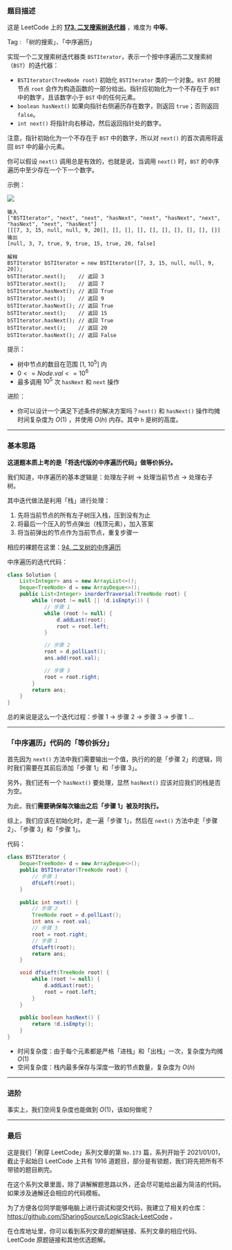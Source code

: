 ### 题目描述

这是 LeetCode 上的 **[173. 二叉搜索树迭代器](https://leetcode-cn.com/problems/binary-search-tree-iterator/solution/xiang-jie-ru-he-dui-die-dai-ban-de-zhong-4rxj/)** ，难度为 **中等**。

Tag : 「树的搜索」、「中序遍历」




实现一个二叉搜索树迭代器类 `BSTIterator`，表示一个按中序遍历二叉搜索树（`BST`）的迭代器：
* `BSTIterator(TreeNode root)` 初始化 `BSTIterator` 类的一个对象。`BST` 的根节点 `root` 会作为构造函数的一部分给出。指针应初始化为一个不存在于 `BST` 中的数字，且该数字小于 `BST` 中的任何元素。
* `boolean hasNext()` 如果向指针右侧遍历存在数字，则返回 `true`；否则返回 `false`。
* `int next()` 将指针向右移动，然后返回指针处的数字。

注意，指针初始化为一个不存在于 `BST` 中的数字，所以对 `next()` 的首次调用将返回 `BST` 中的最小元素。

你可以假设 `next()` 调用总是有效的，也就是说，当调用 `next()` 时，`BST` 的中序遍历中至少存在一个下一个数字。

示例：

![](https://assets.leetcode.com/uploads/2018/12/25/bst-tree.png)

```
输入
["BSTIterator", "next", "next", "hasNext", "next", "hasNext", "next", "hasNext", "next", "hasNext"]
[[[7, 3, 15, null, null, 9, 20]], [], [], [], [], [], [], [], [], []]
输出
[null, 3, 7, true, 9, true, 15, true, 20, false]

解释
BSTIterator bSTIterator = new BSTIterator([7, 3, 15, null, null, 9, 20]);
bSTIterator.next();    // 返回 3
bSTIterator.next();    // 返回 7
bSTIterator.hasNext(); // 返回 True
bSTIterator.next();    // 返回 9
bSTIterator.hasNext(); // 返回 True
bSTIterator.next();    // 返回 15
bSTIterator.hasNext(); // 返回 True
bSTIterator.next();    // 返回 20
bSTIterator.hasNext(); // 返回 False
```

提示：
* 树中节点的数目在范围 [1, $10^5$] 内
* $0 <= Node.val <= 10^6$
* 最多调用 $10^5$ 次 `hasNext` 和 `next` 操作


进阶：
* 你可以设计一个满足下述条件的解决方案吗？`next()` 和 `hasNext()` 操作均摊时间复杂度为 $O(1)$ ，并使用 $O(h)$ 内存。其中 `h` 是树的高度。

---

### 基本思路

**这道题本质上考的是「将迭代版的中序遍历代码」做等价拆分。**

我们知道，中序遍历的基本逻辑是：处理左子树 -> 处理当前节点 -> 处理右子树。

其中迭代做法是利用「栈」进行处理：

1. 先将当前节点的所有左子树压入栈，压到没有为止
2. 将最后一个压入的节点弹出（栈顶元素），加入答案
3. 将当前弹出的节点作为当前节点，重复步骤一

相应的裸题在这里：[94. 二叉树的中序遍历](https://leetcode-cn.com/problems/binary-tree-inorder-traversal/)

中序遍历的迭代代码：
```java
class Solution {
    List<Integer> ans = new ArrayList<>();
    Deque<TreeNode> d = new ArrayDeque<>();
    public List<Integer> inorderTraversal(TreeNode root) {
        while (root != null || !d.isEmpty()) {
            // 步骤 1
            while (root != null) {
                d.addLast(root);
                root = root.left;
            }

            // 步骤 2
            root = d.pollLast();
            ans.add(root.val);

            // 步骤 3
            root = root.right;
        }
        return ans;
    }
}
```

总的来说是这么一个迭代过程：步骤 1 -> 步骤 2 -> 步骤 3 -> 步骤 1 ...

***

### 「中序遍历」代码的「等价拆分」

首先因为 `next()` 方法中我们需要输出一个值，执行的的是「步骤 2」的逻辑，同时我们需要在其前后添加「步骤 1」和「步骤 3」。

另外，我们还有一个 `hasNext()` 要处理，显然 `hasNext()` 应该对应我们的栈是否为空。

为此，我们**需要确保每次输出之后「步骤 1」被及时执行。**

综上，我们应该在初始化时，走一遍「步骤 1」，然后在 `next()` 方法中走「步骤 2」、「步骤 3」和「步骤 1」。

代码：
```java []
class BSTIterator {
    Deque<TreeNode> d = new ArrayDeque<>();
    public BSTIterator(TreeNode root) {
        // 步骤 1
        dfsLeft(root);
    }
    
    public int next() {
        // 步骤 2
        TreeNode root = d.pollLast();
        int ans = root.val;
        // 步骤 3
        root = root.right;
        // 步骤 1
        dfsLeft(root);
        return ans;
    }

    void dfsLeft(TreeNode root) {
        while (root != null) {
            d.addLast(root);
            root = root.left;
        }
    }
    
    public boolean hasNext() {
        return !d.isEmpty();
    }
}
```
* 时间复杂度：由于每个元素都是严格「进栈」和「出栈」一次，复杂度为均摊 $O(1)$
* 空间复杂度：栈内最多保存与深度一致的节点数量，复杂度为 $O(h)$


***

### 进阶

事实上，我们空间复杂度也能做到 $O(1)$，该如何做呢？

---

### 最后

这是我们「刷穿 LeetCode」系列文章的第 `No.173` 篇，系列开始于 2021/01/01，截止于起始日 LeetCode 上共有 1916 道题目，部分是有锁题，我们将先把所有不带锁的题目刷完。

在这个系列文章里面，除了讲解解题思路以外，还会尽可能给出最为简洁的代码。如果涉及通解还会相应的代码模板。

为了方便各位同学能够电脑上进行调试和提交代码，我建立了相关的仓库：https://github.com/SharingSource/LogicStack-LeetCode 。

在仓库地址里，你可以看到系列文章的题解链接、系列文章的相应代码、LeetCode 原题链接和其他优选题解。

